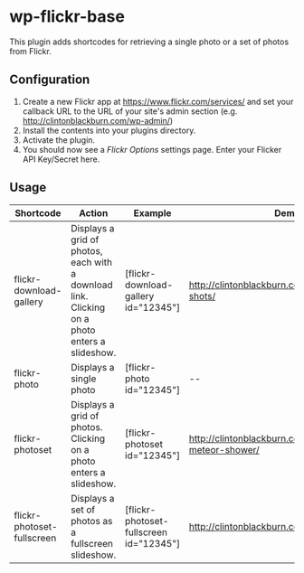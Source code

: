 wp-flickr-base
==========

This plugin adds shortcodes for retrieving a single photo or a set of photos from Flickr.

Configuration
-----

1. Create a new Flickr app at https://www.flickr.com/services/ and set your callback URL to the URL of your site's admin section (e.g. http://clintonblackburn.com/wp-admin/)
2. Install the contents into your plugins directory.
3. Activate the plugin.
4. You should now see a *Flickr Options* settings page.  Enter your Flicker API Key/Secret here.


Usage
-----

Shortcode     | Action        | Example    | Demo
------------- | ------------- | ---------- | ------
flickr-download-gallery  | Displays a grid of photos, each with a download link. Clicking on a photo enters a slideshow. | [flickr-download-gallery id="12345"] | http://clintonblackburn.com/clients/joemmys-shots/
flickr-photo  | Displays a single photo | [flickr-photo id="12345"] | --
flickr-photoset | Displays a grid of photos. Clicking on a photo enters a slideshow. | [flickr-photoset id="12345"] |  http://clintonblackburn.com/camelopardalid-meteor-shower/
flickr-photoset-fullscreen | Displays a set of photos as a fullscreen slideshow. | [flickr-photoset-fullscreen id="12345"] | http://clintonblackburn.com/
